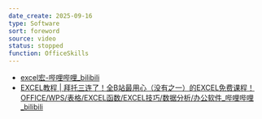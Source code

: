 ```yaml
---
date_create: 2025-09-16
type: Software
sort: foreword
source: video
status: stopped
function: OfficeSkills
---
```

- [excel宏-哔哩哔哩_bilibili](https://search.bilibili.com/all?keyword=excel%E5%AE%8F&from_source=webtop_search&spm_id_from=333.1007&search_source=5&order=stow)
- [EXCEL教程 | 拜托三连了！全B站最用心（没有之一）的EXCEL免费课程！OFFICE/WPS/表格/EXCEL函数/EXCEL技巧/数据分析/办公软件_哔哩哔哩_bilibili](https://www.bilibili.com/video/BV1Gq4y1M716?spm_id_from=333.788.videopod.episodes&vd_source=aef73766b941d8e52cb9a97d24ea42a2)


